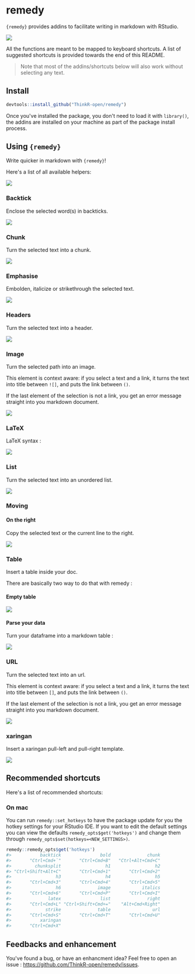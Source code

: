 <!-- README.md is generated from README.Rmd. Please edit that file -->
remedy
======

`{remedy}` provides addins to facilitate writing in markdown with RStudio.

![](remedy_example.gif)

All the functions are meant to be mapped to keyboard shortcuts. A list of suggested shortcuts is provided towards the end of this README.

> Note that most of the addins/shortcuts below will also work without selecting any text.

Install
-------

``` r
devtools::install_github("ThinkR-open/remedy")
```

Once you've installed the package, you don't need to load it with `library()`, the addins are installed on your machine as part of the package install process.

Using `{remedy}`
----------------

Write quicker in markdown with `{remedy}`!

Here's a list of all available helpers:

![](readme_gif/remedy_example.gif)

### Backtick

Enclose the selected word(s) in backticks.

![](readme_gif/backtick.gif)

### Chunk

Turn the selected text into a chunk.

![](readme_gif/chunck.gif)

### Emphasise

Embolden, italicize or strikethrough the selected text.

![](readme_gif/emphasise.gif)

### Headers

Turn the selected text into a header.

![](readme_gif/header.gif)

### Image

Turn the selected path into an image.

This element is context aware: if you select a text and a link, it turns the text into title between `![]`, and puts the link between `()`.

If the last element of the selection is not a link, you get an error message straight into you markdown document.

![](readme_gif/image.gif)

### LaTeX

LaTeX syntax :

![](readme_gif/latex.gif)

### List

Turn the selected text into an unordered list.

![](readme_gif/list.gif)

### Moving

#### On the right

Copy the selected text or the current line to the right.

![](readme_gif/right.gif)

### Table

Insert a table inside your doc.

There are basically two way to do that with remedy :

#### Empty table

![](readme_gif/table.gif)

#### Parse your data

Turn your dataframe into a markdown table :

![](readme_gif/table_remedy.gif)

### URL

Turn the selected text into an url.

This element is context aware: if you select a text and a link, it turns the text into title between `[]`, and puts the link between `()`.

If the last element of the selection is not a link, you get an error message straight into you markdown document.

![](readme_gif/url.gif)

### xaringan

Insert a xaringan pull-left and pull-right template.

![](readme_gif/xaringan.gif)

Recommended shortcuts
---------------------

Here's a list of recommended shortcuts:

### On mac

You can run `remedy::set_hotkeys` to have the package update for you the hotkey settings for your RStudio IDE. If you want to edit the default settings you can view the defaults `remedy_opts$get('hotkeys')` and change them through `remedy_opts$set(hotkeys=<NEW_SETTINGS>)`.

``` r
remedy::remedy_opts$get('hotkeys')
#>           backtick               bold              chunk 
#>       "Ctrl+Cmd+`"       "Ctrl+Cmd+B"   "Ctrl+Alt+Cmd+C" 
#>         chunksplit                 h1                 h2 
#> "Ctrl+Shift+Alt+C"       "Ctrl+Cmd+1"       "Ctrl+Cmd+2" 
#>                 h3                 h4                 h5 
#>       "Ctrl+Cmd+3"       "Ctrl+Cmd+4"       "Ctrl+Cmd+5" 
#>                 h6              image            italics 
#>       "Ctrl+Cmd+6"       "Ctrl+Cmd+P"       "Ctrl+Cmd+I" 
#>              latex               list              right 
#>       "Ctrl+Cmd+L" "Ctrl+Shift+Cmd+="    "Alt+Cmd+Right" 
#>             strike              table                url 
#>       "Ctrl+Cmd+S"       "Ctrl+Cmd+T"       "Ctrl+Cmd+U" 
#>           xaringan 
#>       "Ctrl+Cmd+X"
```

<!-- 
Due to a [limitation](https://community.rstudio.com/t/keyboard-shortcut-for-addin-in-dcf-file/2753) currently of the IDE you will need to restart the IDE once for the hotkeys to be initialized. 
-->
Feedbacks and enhancement
-------------------------

You've found a bug, or have an enhancment idea? Feel free to open an issue : <https://github.com/ThinkR-open/remedy/issues>.
